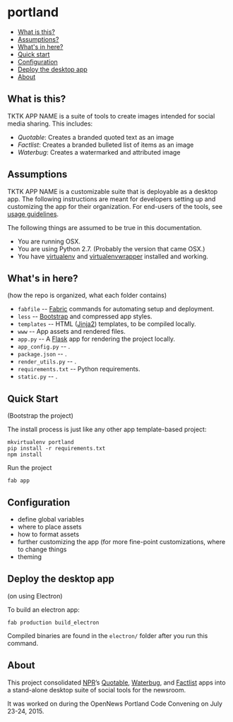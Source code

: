 portland
=============

* [What is this?](#what-is-this)
* [Assumptions?](#assumptions)
* [What's in here?](#what-is-in-here)
* [Quick start](#quick-start)
* [Configuration](#configuration)
* [Deploy the desktop app](#deploy-the-desktop-app)
* [About](#about)

What is this?
-------------

TKTK APP NAME is a suite of tools to create images intended for social media sharing. This includes:

* *Quotable*: Creates a branded quoted text as an image
* *Factlist*: Creates a branded bulleted list of items as an image
* *Waterbug*: Creates a watermarked and attributed image

Assumptions 
-------------

TKTK APP NAME is a customizable suite that is deployable as a desktop app. The following instructions are meant for developers setting up and customizing the app for their organization. For end-users of the tools, see [usage guidelines](#).

The following things are assumed to be true in this documentation.

* You are running OSX.
* You are using Python 2.7. (Probably the version that came OSX.)
* You have [virtualenv](https://pypi.python.org/pypi/virtualenv) and [virtualenvwrapper](https://pypi.python.org/pypi/virtualenvwrapper) installed and working.

What's in here?
-------------

(how the repo is organized, what each folder contains)

* ``fabfile`` -- [Fabric](http://docs.fabfile.org/en/latest/) commands for automating setup and deployment.
* ``less`` -- [Bootstrap](http://getbootstrap.com/css/) and compressed app styles.
* ``templates`` -- HTML ([Jinja2](http://jinja.pocoo.org/docs/)) templates, to be compiled locally.
* ``www`` -- App assets and rendered files.
* ``app.py`` -- A [Flask](http://flask.pocoo.org/) app for rendering the project locally.
* ``app_config.py`` -- .
* ``package.json`` -- .
* ``render_utils.py`` -- .
* ``requirements.txt`` -- Python requirements.
* ``static.py`` -- .


Quick Start
-------------
(Bootstrap the project)

The install process is just like any other app template-based project:

```
mkvirtualenv portland
pip install -r requirements.txt
npm install
```

Run the project

```
fab app
```


Configuration
-------------

- define global variables
- where to place assets
- how to format assets
- further customizing the app (for more fine-point customizations, where to change things
- theming

Deploy the desktop app
-------------

(on using Electron)

To build an electron app:

```
fab production build_electron
```

Compiled binaries are found in the `electron/` folder after you run this command.

About
-------------

This project consolidated [NPR](https://github.com/nprapps/)’s [Quotable](https://github.com/nprapps/quotable), [Waterbug](https://github.com/nprapps/waterbug), and [Factlist](https://github.com/nprapps/factlist) apps into a stand-alone desktop suite of social tools for the newsroom. 

It was worked on during the OpenNews Portland Code Convening on July 23-24, 2015.





